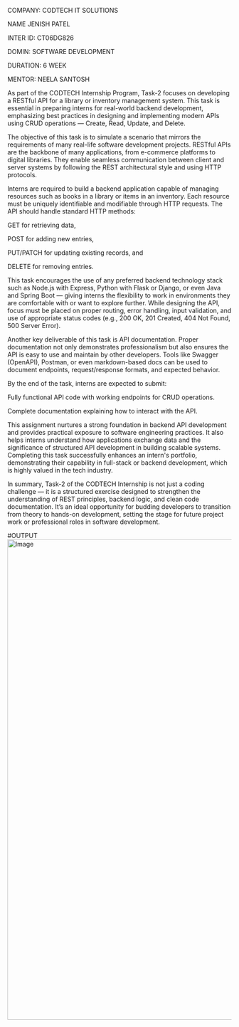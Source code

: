 COMPANY: CODTECH IT SOLUTIONS

NAME JENISH PATEL

INTER ID: CT06DG826

DOMIN: SOFTWARE DEVELOPMENT

DURATION: 6 WEEK

MENTOR: NEELA SANTOSH

As part of the CODTECH Internship Program, Task-2 focuses on developing a RESTful API for a library or inventory management system. This task is essential in preparing interns for real-world backend development, emphasizing best practices in designing and implementing modern APIs using CRUD operations — Create, Read, Update, and Delete.

The objective of this task is to simulate a scenario that mirrors the requirements of many real-life software development projects. RESTful APIs are the backbone of many applications, from e-commerce platforms to digital libraries. They enable seamless communication between client and server systems by following the REST architectural style and using HTTP protocols.

Interns are required to build a backend application capable of managing resources such as books in a library or items in an inventory. Each resource must be uniquely identifiable and modifiable through HTTP requests. The API should handle standard HTTP methods:

GET for retrieving data,

POST for adding new entries,

PUT/PATCH for updating existing records, and

DELETE for removing entries.

This task encourages the use of any preferred backend technology stack such as Node.js with Express, Python with Flask or Django, or even Java and Spring Boot — giving interns the flexibility to work in environments they are comfortable with or want to explore further. While designing the API, focus must be placed on proper routing, error handling, input validation, and use of appropriate status codes (e.g., 200 OK, 201 Created, 404 Not Found, 500 Server Error).

Another key deliverable of this task is API documentation. Proper documentation not only demonstrates professionalism but also ensures the API is easy to use and maintain by other developers. Tools like Swagger (OpenAPI), Postman, or even markdown-based docs can be used to document endpoints, request/response formats, and expected behavior.

By the end of the task, interns are expected to submit:

Fully functional API code with working endpoints for CRUD operations.

Complete documentation explaining how to interact with the API.

This assignment nurtures a strong foundation in backend API development and provides practical exposure to software engineering practices. It also helps interns understand how applications exchange data and the significance of structured API development in building scalable systems. Completing this task successfully enhances an intern's portfolio, demonstrating their capability in full-stack or backend development, which is highly valued in the tech industry.

In summary, Task-2 of the CODTECH Internship is not just a coding challenge — it is a structured exercise designed to strengthen the understanding of REST principles, backend logic, and clean code documentation. It’s an ideal opportunity for budding developers to transition from theory to hands-on development, setting the stage for future project work or professional roles in software development.

#OUTPUT
<img width="1860" height="1080" alt="Image" src="https://github.com/user-attachments/assets/ffdc49b6-3df5-453f-9491-be67d3708b08" />
